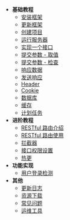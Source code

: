 
- <b>基础教程</b>
  - [安装框架](tutorial/basic/install.md)
  - [更新框架](tutorial/basic/update.md)
  - [创建项目](tutorial/basic/create.md)
  - [运行服务器](tutorial/basic/run.md)
  - [实现一个接口](tutorial/basic/addApi.md)
  - [提交参数 - 取值](tutorial/basic/params.md)
  - [提交参数 - 检查](tutorial/basic/paramsCheck.md)
  - [响应数据](tutorial/basic/responseData.md)
  - [发送响应](tutorial/basic/send.md)
  - [Header](tutorial/basic/header.md)
  - [Cookie](tutorial/basic/cookie.md)
  - [数据库](tutorial/basic/db.md)
  - [缓存](tutorial/basic/cache.md)
  - [计划任务](tutorial/basic/task.md)
- <b>进阶教程</b>
  - [RESTful 路由介绍](tutorial/advanced/RESTfulDesc.md)
  - [RESTful 路由使用](tutorial/advanced/RESTfulUse.md)
  - [拦截器](tutorial/advanced/interceptor.md)
  - [接口权限设置](tutorial/advanced/permission.md)
  - [热更](tutorial/advanced/hotUpdate.md)
- <b>功能实现</b>
  - [用户登录检测](functions/loginCheck.md)
- <b>其他</b>
  - [更新日志](versions.md)
  - <a href="https://wway.lanzoub.com/s/fastserver" download target="_blank">资源下载</a>
  - [常见问题](questions.md)
  - [运维工具](tutorial/basic/tools.md)